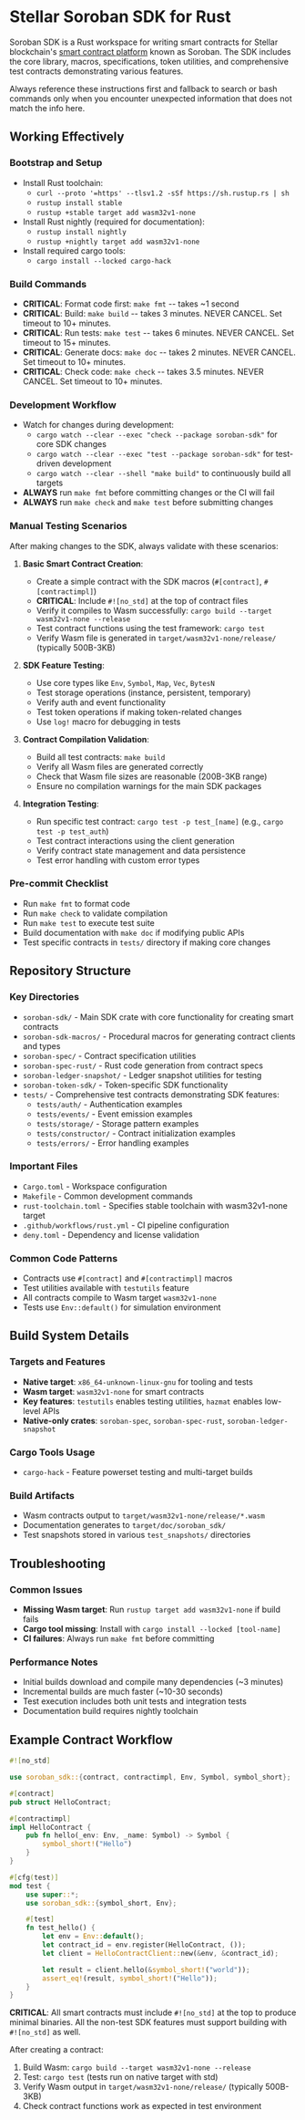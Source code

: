 # Stellar Soroban SDK for Rust

Soroban SDK is a Rust workspace for writing smart contracts for Stellar blockchain's [smart contract platform](https://developers.stellar.org/docs/learn/fundamentals/contract-development) known as Soroban. The SDK includes the core library, macros, specifications, token utilities, and comprehensive test contracts demonstrating various features.

Always reference these instructions first and fallback to search or bash commands only when you encounter unexpected information that does not match the info here.

## Working Effectively

### Bootstrap and Setup
- Install Rust toolchain:
  - `curl --proto '=https' --tlsv1.2 -sSf https://sh.rustup.rs | sh`
  - `rustup install stable`
  - `rustup +stable target add wasm32v1-none`
- Install Rust nightly (required for documentation):
  - `rustup install nightly`
  - `rustup +nightly target add wasm32v1-none`
- Install required cargo tools:
  - `cargo install --locked cargo-hack`

### Build Commands
- **CRITICAL**: Format code first: `make fmt` -- takes ~1 second
- **CRITICAL**: Build: `make build` -- takes 3 minutes. NEVER CANCEL. Set timeout to 10+ minutes.
- **CRITICAL**: Run tests: `make test` -- takes 6 minutes. NEVER CANCEL. Set timeout to 15+ minutes.
- **CRITICAL**: Generate docs: `make doc` -- takes 2 minutes. NEVER CANCEL. Set timeout to 10+ minutes.
- **CRITICAL**: Check code: `make check` -- takes 3.5 minutes. NEVER CANCEL. Set timeout to 10+ minutes.

### Development Workflow
- Watch for changes during development:
  - `cargo watch --clear --exec "check --package soroban-sdk"` for core SDK changes
  - `cargo watch --clear --exec "test --package soroban-sdk"` for test-driven development
  - `cargo watch --clear --shell "make build"` to continuously build all targets
- **ALWAYS** run `make fmt` before committing changes or the CI will fail
- **ALWAYS** run `make check` and `make test` before submitting changes

### Manual Testing Scenarios
After making changes to the SDK, always validate with these scenarios:

1. **Basic Smart Contract Creation**:
   - Create a simple contract with the SDK macros (`#[contract]`, `#[contractimpl]`)
   - **CRITICAL**: Include `#![no_std]` at the top of contract files
   - Verify it compiles to Wasm successfully: `cargo build --target wasm32v1-none --release`
   - Test contract functions using the test framework: `cargo test`
   - Verify Wasm file is generated in `target/wasm32v1-none/release/` (typically 500B-3KB)

2. **SDK Feature Testing**:
   - Use core types like `Env`, `Symbol`, `Map`, `Vec`, `BytesN`
   - Test storage operations (instance, persistent, temporary)
   - Verify auth and event functionality
   - Test token operations if making token-related changes
   - Use `log!` macro for debugging in tests

3. **Contract Compilation Validation**:
   - Build all test contracts: `make build`
   - Verify all Wasm files are generated correctly
   - Check that Wasm file sizes are reasonable (200B-3KB range)
   - Ensure no compilation warnings for the main SDK packages

4. **Integration Testing**:
   - Run specific test contract: `cargo test -p test_[name]` (e.g., `cargo test -p test_auth`)
   - Test contract interactions using the client generation
   - Verify contract state management and data persistence
   - Test error handling with custom error types

### Pre-commit Checklist
- Run `make fmt` to format code
- Run `make check` to validate compilation
- Run `make test` to execute test suite
- Build documentation with `make doc` if modifying public APIs
- Test specific contracts in `tests/` directory if making core changes

## Repository Structure

### Key Directories
- `soroban-sdk/` - Main SDK crate with core functionality for creating smart contracts
- `soroban-sdk-macros/` - Procedural macros for generating contract clients and types
- `soroban-spec/` - Contract specification utilities
- `soroban-spec-rust/` - Rust code generation from contract specs
- `soroban-ledger-snapshot/` - Ledger snapshot utilities for testing
- `soroban-token-sdk/` - Token-specific SDK functionality
- `tests/` - Comprehensive test contracts demonstrating SDK features:
  - `tests/auth/` - Authentication examples
  - `tests/events/` - Event emission examples
  - `tests/storage/` - Storage pattern examples
  - `tests/constructor/` - Contract initialization examples
  - `tests/errors/` - Error handling examples

### Important Files
- `Cargo.toml` - Workspace configuration
- `Makefile` - Common development commands
- `rust-toolchain.toml` - Specifies stable toolchain with wasm32v1-none target
- `.github/workflows/rust.yml` - CI pipeline configuration
- `deny.toml` - Dependency and license validation

### Common Code Patterns
- Contracts use `#[contract]` and `#[contractimpl]` macros
- Test utilities available with `testutils` feature
- All contracts compile to Wasm target `wasm32v1-none`
- Tests use `Env::default()` for simulation environment

## Build System Details

### Targets and Features
- **Native target**: `x86_64-unknown-linux-gnu` for tooling and tests
- **Wasm target**: `wasm32v1-none` for smart contracts
- **Key features**: `testutils` enables testing utilities, `hazmat` enables low-level APIs
- **Native-only crates**: `soroban-spec`, `soroban-spec-rust`, `soroban-ledger-snapshot`

### Cargo Tools Usage
- `cargo-hack` - Feature powerset testing and multi-target builds

### Build Artifacts
- Wasm contracts output to `target/wasm32v1-none/release/*.wasm`
- Documentation generates to `target/doc/soroban_sdk/`
- Test snapshots stored in various `test_snapshots/` directories

## Troubleshooting

### Common Issues
- **Missing Wasm target**: Run `rustup target add wasm32v1-none` if build fails
- **Cargo tool missing**: Install with `cargo install --locked [tool-name]`
- **CI failures**: Always run `make fmt` before committing

### Performance Notes
- Initial builds download and compile many dependencies (~3 minutes)
- Incremental builds are much faster (~10-30 seconds)
- Test execution includes both unit tests and integration tests
- Documentation build requires nightly toolchain

## Example Contract Workflow

```rust
#![no_std]

use soroban_sdk::{contract, contractimpl, Env, Symbol, symbol_short};

#[contract]
pub struct HelloContract;

#[contractimpl]
impl HelloContract {
    pub fn hello(_env: Env, _name: Symbol) -> Symbol {
        symbol_short!("Hello")
    }
}

#[cfg(test)]
mod test {
    use super::*;
    use soroban_sdk::{symbol_short, Env};

    #[test]
    fn test_hello() {
        let env = Env::default();
        let contract_id = env.register(HelloContract, ());
        let client = HelloContractClient::new(&env, &contract_id);

        let result = client.hello(&symbol_short!("world"));
        assert_eq!(result, symbol_short!("Hello"));
    }
}
```

**CRITICAL**: All smart contracts must include `#![no_std]` at the top to
produce minimal binaries. All the non-test SDK features must support building with `#![no_std]` as well.

After creating a contract:
1. Build Wasm: `cargo build --target wasm32v1-none --release`
2. Test: `cargo test` (tests run on native target with std)
3. Verify Wasm output in `target/wasm32v1-none/release/` (typically 500B-3KB)
4. Check contract functions work as expected in test environment
